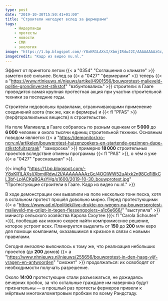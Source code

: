 ```yaml
---
type: post
date: "2019-10-30T15:50:41+01:00"
title: "Строители негодуют вслед за фермерами"
tags:
    - Нидерланды
    - протесты
    - новости
    - СМИ
    - экология
image: "https://1.bp.blogspot.com/-Y8xKR1LAXsI/XbmjIRdwJ2I/AAAAAAAAzGc/4OOlWW52uAIxk2n98Cd1l8kCL3bf-LplACKgBGAsYHg/s1600/2019-10-30_bouwprotest.jpg"
imageCredit: "Кадр из видео nu.nl."
---
```


Эффект от принятого летом {{< a "0354" "Соглашения о климате" >}} заметен всё сильнее. Вслед за {{< a "0427" "фермерами" >}} теперь {{< a "https://www.rtlnieuws.nl/nieuws/artikel/4901556/bouwprotest-malieveld-politie-grondinverzet-stikstof" "взбунтовались" >}} строители: в Гааге проводится самая крупная протестная акция при участии строительной техники за последние годы.

<!--more-->

Строители недовольны правилами, ограничивающими применение соединений азота (так же, как и фермеры) и {{< fl "PFAS" >}} (перфторалкильных веществ) в строительстве.

На поле Маливелд в Гааге собралось по разным оценкам от **5 000** до **6 000** человек и около тысячи единиц строительной техники. Основным поводом является {{< a "https://demonitor.kro-ncrv.nl/artikelen/bouwprotest-huizenzoekers-en-startende-gezinnen-dupe-stikstofuitspraak" "заморозка" >}} примерно **18 000** строительных проектов вследствие отмены программы {{< fl "PAS" >}}, о чём я уже {{< a "0427" "рассказывал" >}}.

{{< imgfig "https://1.bp.blogspot.com/-Y8xKR1LAXsI/XbmjIRdwJ2I/AAAAAAAAzGc/4OOlWW52uAIxk2n98Cd1l8kCL3bf-LplACKgBGAsYHg/s1600/2019-10-30_bouwprotest.jpg" "Протестующие строители в Гааге. Кадр из видео nu.nl." >}}

В ходе демонстрации они вывалили на поле несколько тонн песка, хотя в остальном протест прошёл довольно мирно. Перед протестующими {{< a "https://www.ad.nl/politiek/live-drukte-op-wegen-na-bouwersprotest-malieveld-me-grijpt-in-tegen-flessengooiers~a1c6e666/" "выступила" >}} министр сельского хозяйства Карола Схоутен ({{< fl "Carola Schouten" >}}), пообещав как можно скорее найти компромиссное решение, которое устроит всех. Планируется выделить от **150** до **200** млн евро для помощи компаниям, оказавшимся в кризисе в связи с новыми правилами.

Сегодня *внезапно* выяснилось к тому же, что реализация небольших проектов (до **200** домов) {{< a "https://www.nhnieuws.nl/nieuws/255656/bouwprotest-in-den-haag-vijf-vragen-en-antwoorden" "сможет" >}} продолжаться: их освободят от необходимости получать разрешение.

Около **14:00** протестующие стали разъезжаться, не дожидаясь вечерних пробок, за что остальные граждане им наверняка будут признательны — в прошлый раз протесты фермеров привели к мёртвым многокилометровым пробкам по всему Рандстаду.